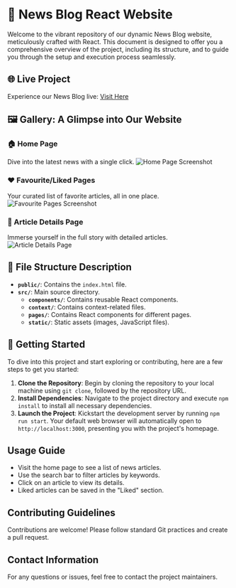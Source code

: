 # 📰 News Blog React Website

Welcome to the vibrant repository of our dynamic News Blog website, meticulously crafted with React. This document is designed to offer you a comprehensive overview of the project, including its structure, and to guide you through the setup and execution process seamlessly.

## 🌐 Live Project

Experience our News Blog live: [Visit Here](https://news-blog-new.netlify.app/)

## 🖼️ Gallery: A Glimpse into Our Website

### 🏠 Home Page
Dive into the latest news with a single click.
![Home Page Screenshot](https://i.postimg.cc/MTVY0pVV/Screenshot-2024-06-22-145810.png)

### ❤️ Favourite/Liked Pages
Your curated list of favorite articles, all in one place.
![Favourite Pages Screenshot](https://i.postimg.cc/Y0xfVDXS/image.png)

### 📖 Article Details Page
Immerse yourself in the full story with detailed articles.
![Article Details Page](https://i.postimg.cc/D0C4L9j1/image.png)


## 📁 File Structure Description

- **`public/`**: Contains the `index.html` file.
- **`src/`**: Main source directory.
  - **`components/`**: Contains reusable React components.
  - **`context/`**: Contains context-related files.
  - **`pages/`**: Contains React components for different pages.
  - **`static/`**: Static assets (images, JavaScript files).

## 🚀 Getting Started

To dive into this project and start exploring or contributing, here are a few steps to get you started:

1. **Clone the Repository**: Begin by cloning the repository to your local machine using `git clone`, followed by the repository URL.
2. **Install Dependencies**: Navigate to the project directory and execute `npm install` to install all necessary dependencies.
3. **Launch the Project**: Kickstart the development server by running `npm run start`. Your default web browser will automatically open to `http://localhost:3000`, presenting you with the project's homepage.

## Usage Guide

- Visit the home page to see a list of news articles.
- Use the search bar to filter articles by keywords.
- Click on an article to view its details.
- Liked articles can be saved in the "Liked" section.

## Contributing Guidelines

Contributions are welcome! Please follow standard Git practices and create a pull request.

## Contact Information

For any questions or issues, feel free to contact the project maintainers.
